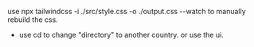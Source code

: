 use npx tailwindcss -i ./src/style.css -o ./output.css --watch to manually rebuild the css. 

- use cd to change "directory" to another country. or use the ui. 
